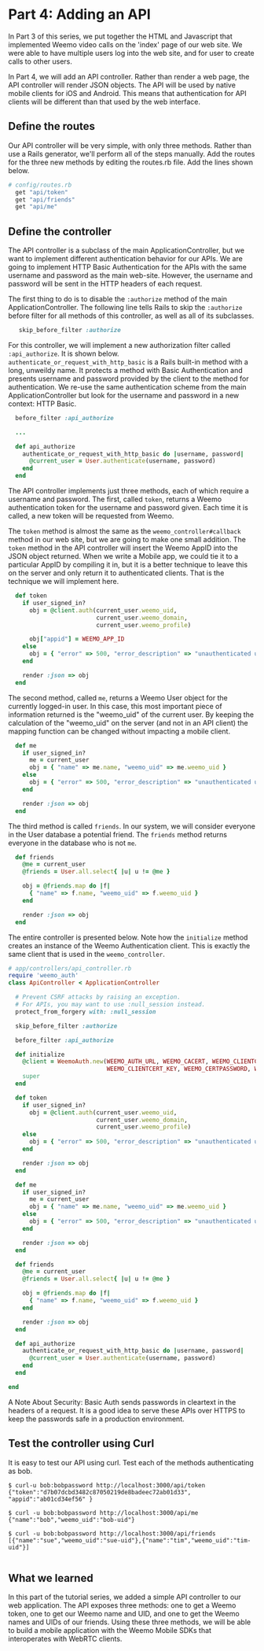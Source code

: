 Part 4: Adding an API
================================================================

In Part 3 of this series, we put together the HTML and Javascript that
implemented Weemo video calls on the 'index' page of our web site.  We
were able to have multiple users log into the web site, and for user
to create calls to other users.

In Part 4, we will add an API controller.  Rather than render a web
page, the API controller will render JSON objects.  The API will be
used by native mobile clients for iOS and Android.  This means that
authentication for API clients will be different than that used by the
web interface.



Define the routes
----------------

Our API controller will be very simple, with only three methods.
Rather than use a Rails generator, we'll perform all of the steps
manually.  Add the routes for the three new methods by editing the
routes.rb file.  Add the lines shown below.

```ruby
# config/routes.rb
  get "api/token"
  get "api/friends"
  get "api/me"
```



Define the controller
----------------

The API controller is a subclass of the main ApplicationController,
but we want to implement different authentication behavior for our
APIs.  We are going to implement HTTP Basic Authentication for the
APIs with the same username and password as the main web-site.
However, the username and password will be sent in the HTTP headers of
each request.

The first thing to do is to disable the `:authorize` method of the
main ApplicationController.  The following line tells Rails to skip
the `:authorize` before filter for all methods of this controller, as
well as all of its subclasses.

```ruby
   skip_before_filter :authorize
```

For this controller, we will implement a new authorization filter
called `:api_authorize`.  It is shown below.
`authenticate_or_request_with_http_basic` is a Rails built-in method
with a long, unweildy name.  It protects a method with Basic
Authentication and presents username and password provided by the
client to the method for authentication.  We re-use the same
authentication scheme from the main ApplicationController but look for
the username and password in a new context: HTTP Basic.

```ruby
  before_filter :api_authorize

  ...

  def api_authorize
    authenticate_or_request_with_http_basic do |username, password|
      @current_user = User.authenticate(username, password)
    end
  end
```

The API controller implements just three methods, each of which require
a username and password.  The first, called `token`, returns a Weemo
authentication token for the username and password given.  Each time
it is called, a new token will be requested from Weemo.

The `token` method is almost the same as the
`weemo_controller#callback` method in our web site, but we are going
to make one small addition.  The `token` method in the API controller
will insert the Weemo AppID into the JSON object returned.  When we
write a Mobile app, we could tie it to a particular AppID by compiling
it in, but it is a better technique to leave this on the server and
only return it to authenticated clients.  That is the technique we
will implement here.

```ruby
  def token
    if user_signed_in?
      obj = @client.auth(current_user.weemo_uid,
                         current_user.weemo_domain,
                         current_user.weemo_profile)

      obj["appid"] = WEEMO_APP_ID
    else
      obj = { "error" => 500, "error_description" => "unauthenticated user" }
    end

    render :json => obj
  end
```

The second method, called `me`, returns a Weemo User object for the
currently logged-in user.  In this case, this most important piece of
information returned is the "weemo_uid" of the current user.  By
keeping the calculation of the "weemo_uid" on the server (and not in
an API client) the mapping function can be changed without impacting a
mobile client.

```ruby
  def me
    if user_signed_in?
      me = current_user
      obj = { "name" => me.name, "weemo_uid" => me.weemo_uid }
    else
      obj = { "error" => 500, "error_description" => "unauthenticated user" }
    end

    render :json => obj
  end
```

The third method is called `friends`.  In our system, we will consider
everyone in the User database a potential friend.  The `friends`
method returns everyone in the database who is not `me`.

```ruby
  def friends
    @me = current_user
    @friends = User.all.select{ |u| u != @me }

    obj = @friends.map do |f|
      { "name" => f.name, "weemo_uid" => f.weemo_uid }
    end

    render :json => obj
  end
```

The entire controller is presented below.  Note how the `initialize`
method creates an instance of the Weemo Authentication client.  This
is exactly the same client that is used in the `weemo_controller`.


```ruby
# app/controllers/api_controller.rb
require 'weemo_auth'
class ApiController < ApplicationController

  # Prevent CSRF attacks by raising an exception.
  # For APIs, you may want to use :null_session instead.
  protect_from_forgery with: :null_session

  skip_before_filter :authorize

  before_filter :api_authorize

  def initialize
    @client = WeemoAuth.new(WEEMO_AUTH_URL, WEEMO_CACERT, WEEMO_CLIENTCERT,
                            WEEMO_CLIENTCERT_KEY, WEEMO_CERTPASSWORD, WEEMO_CLIENT_ID, WEEMO_CLIENT_SECRET)
    super
  end

  def token
    if user_signed_in?
      obj = @client.auth(current_user.weemo_uid,
                         current_user.weemo_domain,
                         current_user.weemo_profile)
    else
      obj = { "error" => 500, "error_description" => "unauthenticated user" }
    end

    render :json => obj
  end

  def me
    if user_signed_in?
      me = current_user
      obj = { "name" => me.name, "weemo_uid" => me.weemo_uid }
    else
      obj = { "error" => 500, "error_description" => "unauthenticated user" }
    end

    render :json => obj
  end

  def friends
    @me = current_user
    @friends = User.all.select{ |u| u != @me }

    obj = @friends.map do |f|
      { "name" => f.name, "weemo_uid" => f.weemo_uid }
    end

    render :json => obj
  end

  def api_authorize
    authenticate_or_request_with_http_basic do |username, password|
      @current_user = User.authenticate(username, password)
    end
  end

end
```

A Note About Security: Basic Auth sends passwords in cleartext in the
headers of a request.  It is a good idea to serve these APIs over
HTTPS to keep the passwords safe in a production environment.


Test the controller using Curl
----------------

It is easy to test our API using curl.  Test each of the methods
authenticating as bob.

```shell
$ curl-u bob:bobpassword http://localhost:3000/api/token
{"token":"d7b07dcbd3482c87050219de8badeec72ab01d33", "appid":"ab01cd34ef56" }

$ curl -u bob:bobpassword http://localhost:3000/api/me
{"name":"bob","weemo_uid":"bob-uid"}

$ curl -u bob:bobpassword http://localhost:3000/api/friends
[{"name":"sue","weemo_uid":"sue-uid"},{"name":"tim","weemo_uid":"tim-uid"}]


```


What we learned
----------------

In this part of the tutorial series, we added a simple API controller to our
web application.  The API exposes three methods: one to get a Weemo
token, one to get our Weemo name and UID, and one to get the Weemo
names and UIDs of our friends.  Using these three methods, we will be
able to build a mobile application with the Weemo Mobile SDKs that
interoperates with WebRTC clients.
